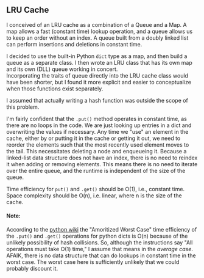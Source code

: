 ## LRU Cache
I conceived of an LRU cache as a combination of a Queue and a Map.
A map allows a fast (constant time) lookup operation, and a queue allows us to keep an order without an index.
A queue built from a doubly linked list can perform insertions and deletions in constant time.  

I decided to use the built-in Python `dict` type as a map, and then build a queue as a separate class. I then wrote an LRU class that has its own map and its own (DLL) queue working in concert.  
Incorporating the traits of queue directly into the LRU cache class would have been shorter, but I found it more explicit and easier to conceptualize when those functions exist separately.  

I assumed that actually writing a hash function was outside the scope of this problem.

I'm fairly confident that the `.put()` method operates in constant time, as there are no loops in the code. We are just looking up entries in a dict and overwriting the values if necessary. Any time we "use" an element in the cache, either by or putting it in the cache or getting it out, we need to reorder the elements such that the most recently used element moves to the tail. This necessitates deleting a node and enqueueing it. Because a linked-list data structure does not have an index, there is no need to reindex it when adding or removing elements. This means there is no need to iterate over the entire queue, and the runtime is independent of the size of the queue.

Time efficiency for `put()` and `.get()` should be O(1), i.e., constant time. Space complexity should be O(n), i.e. linear, where n is the size of the cache.

#### Note:
According to the [python wiki](https://wiki.python.org/moin/TimeComplexity) the "Amoritized Worst Case" time efficiency of the `.put()` and `.get()` operations for python dicts is O(n) because of the unlikely possibility of hash collisions. So, although the instructions say "All operations must take O(1) time," I assume that means in the *average case*. AFAIK, there is no data structure that can do lookups in constant time in the worst case. The worst case here is sufficiently unlikely that we could probably discount it.
